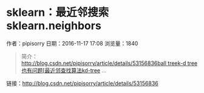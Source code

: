 # sklearn：最近邻搜索sklearn.neighbors
作者：pipisorry
日期：2016-11-17 17:08
浏览量：1840
> 简介：http://blog.csdn.net/pipisorry/article/details/53156836ball treek-d tree也有问题[最近邻查找算法kd-tree         ...

 链接：http://blog.csdn.net/pipisorry/article/details/53156836
